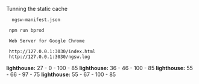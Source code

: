 Tunning the static cache
```
  ngsw-manifest.json
 
 npm run bprod
 
 Web Server for Google Chrome

 http://127.0.0.1:3030/index.html
 http://127.0.0.1:3030/ngsw.log

 ```
**lighthouse:** 27 - 0 - 100 - 85
**lighthouse:** 36 - 46 - 100 - 85
**lighthouse:** 55 - 66 - 97 - 75
**lighthouse:** 55 - 67 - 100 - 85


